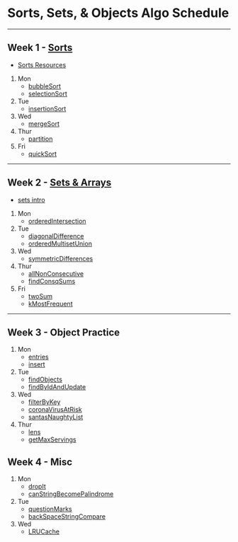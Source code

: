 # Sorts, Sets, & Objects Algo Schedule

---

## Week 1 - [Sorts](../../sorts)

- [Sorts Resources](../../sorts/Sorts.md)

1. Mon
   - [bubbleSort](../../sorts/bubbleSort.js)
   - [selectionSort](../../sorts/selectionSort.js)
2. Tue
   - [insertionSort](../../sorts/insertionSort.js)
3. Wed
   - [mergeSort](../../sorts/mergeSort.js)
4. Thur
   - [partition](../../sorts/partition.js)
5. Fri
   - [quickSort](../../sorts/quickSort.js)

---

## Week 2 - [Sets & Arrays](../../arrays)

- [sets intro](../../arrays/sets.md)

1. Mon
   - [orderedIntersection](../../arrays/orderedIntersection.js)
2. Tue
   - [diagonalDifference](../../arrays/diagonalDifference.js)
   - [orderedMultisetUnion](../../arrays/orderedMultisetUnion.js)
3. Wed
   - [symmetricDifferences](../../arrays/symmetricDifferences.js)
4. Thur
   - [allNonConsecutive](../../arrays/allNonConsecutive.js)
   - [findConsqSums](../../arrays/findConsqSums.js)
5. Fri
   - [twoSum](../../arrays/twoSum.js)
   - [kMostFrequent](../../arrays/kMostFrequent.js)

---

## Week 3 - Object Practice

1. Mon
   - [entries](../../recreated_methods/Object/entries.js)
   - [insert](../../objects/insert.js)
2. Tue
   - [findObjects](../../objects/findObjects.js)
   - [findByIdAndUpdate](../../objects/findByIdAndUpdate.js)
3. Wed
   - [filterByKey](../../objects/filterByKey.js)
   - [coronaVirusAtRisk](../../objects/coronaVirusAtRisk.js)
   - [santasNaughtyList](../../objects/santasNaughtyList.js)
4. Thur
   - [lens](../../objects/lens.js)
   - [getMaxServings](../../objects/getMaxServings.js)

## Week 4 - Misc

1. Mon
   - [dropIt](../../callbacks/dropIt.js)
   - [canStringBecomePalindrome](../../strings/canStringBecomePalindrome.js)
2. Tue
   - [questionMarks](../../strings/questionMarks.js)
   - [backSpaceStringCompare](../../strings/backSpaceStringCompare.js)
3. Wed
   - [LRUCache](../../design/LRUCache.js)
